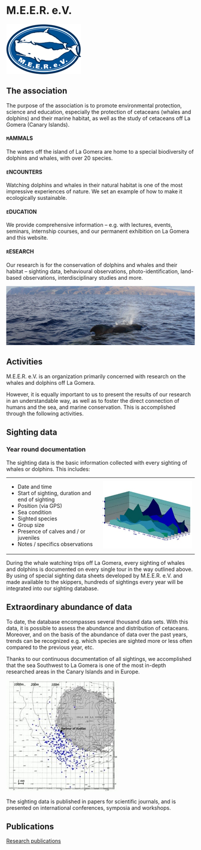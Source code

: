 # M.E.E.R. e.V.

![](https://raw.githubusercontent.com/M-E-E-R-e-V/.github/main/profile/MEER-Logo.svg)


## The association
The purpose of the association is to promote environmental protection, science and education, especially the protection of cetaceans (whales and dolphins) and their marine habitat, as well as the study of cetaceans off La Gomera (Canary Islands).

#### `M`AMMALS
The waters off the island of La Gomera are home to a special biodiversity of dolphins and whales, with over 20 species.

#### `E`NCOUNTERS
Watching dolphins and whales in their natural habitat is one of the most impressive experiences of nature. We set an example of how to make it ecologically sustainable.

#### `E`DUCATION
We provide comprehensive information – e.g. with lectures, events, seminars, internship courses, and our permanent exhibition on La Gomera and this website.

#### `R`ESEARCH
Our research is for the conservation of dolphins and whales and their habitat – sighting data, behavioural observations, photo-identification, land-based observations, interdisciplinary studies and more.

![](https://raw.githubusercontent.com/M-E-E-R-e-V/.github/main/profile/slider-startseite-meer-ev-06.jpg)

## Activities
M.E.E.R. e.V. is an organization primarily concerned with research on the whales and dolphins off La Gomera.

However, it is equally important to us to present the results of our research in an understandable way, as well as to foster the direct connection of humans and the sea, and marine conservation. This is accomplished through the following activities.


## Sighting data
### Year round documentation

The sighting data is the basic information collected with every sighting of whales or dolphins. This includes:

<table style="width:100%;">
<tr>
<td>
<ul>
<li>Date and time</li>
<li>Start of sighting, duration and end of sighting</li>
<li>Position (via GPS)</li>
<li>Sea condition</li>
<li>Sighted species</li>
<li>Group size</li>
<li>Presence of calves and / or juveniles</li>
<li>Notes / specifics observations</li>
</ul>
</td>
<td>
<img src="https://raw.githubusercontent.com/M-E-E-R-e-V/.github/main/profile/DIAG_Saisonal_T_mmler-400x300.jpg" style="width:100%;">
</td>
</tr>
</table>

During the whale watching trips off La Gomera, every sighting of whales and dolphins is documented on every single tour in the way outlined above. By using of special sighting data sheets developed by M.E.E.R. e.V. and made available to the skippers, hundreds of sightings every year will be integrated into our sighting database.

## Extraordinary abundance of data
To date, the database encompasses several thousand data sets. With this data, it is possible to assess the abundance and distribution of cetaceans. Moreover, and on the basis of the abundance of data over the past years, trends can be recognized e.g. which species are sighted more or less often compared to the previous year, etc.

Thanks to our continuous documentation of all sightings, we accomplished that the sea Southwest to La Gomera is one of the most in-depth researched areas in the Canary Islands and in Europe.

![](https://raw.githubusercontent.com/M-E-E-R-e-V/.github/main/profile/Karte-BD-300x298.jpg)

The sighting data is published in papers for scientific journals, and is presented on international conferences, symposia and workshops.

## Publications 
[Research publications](https://m-e-e-r.de/en/research/publications/)

